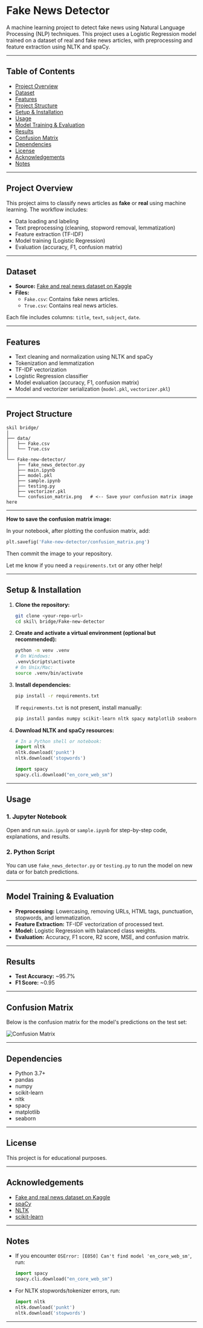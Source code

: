 # Fake News Detector

A machine learning project to detect fake news using Natural Language Processing (NLP) techniques. This project uses a Logistic Regression model trained on a dataset of real and fake news articles, with preprocessing and feature extraction using NLTK and spaCy.

---

## Table of Contents

- [Project Overview](#project-overview)
- [Dataset](#dataset)
- [Features](#features)
- [Project Structure](#project-structure)
- [Setup & Installation](#setup--installation)
- [Usage](#usage)
- [Model Training & Evaluation](#model-training--evaluation)
- [Results](#results)
- [Confusion Matrix](#confusion-matrix)
- [Dependencies](#dependencies)
- [License](#license)
- [Acknowledgements](#acknowledgements)
- [Notes](#notes)

---

## Project Overview

This project aims to classify news articles as **fake** or **real** using machine learning. The workflow includes:

- Data loading and labeling
- Text preprocessing (cleaning, stopword removal, lemmatization)
- Feature extraction (TF-IDF)
- Model training (Logistic Regression)
- Evaluation (accuracy, F1, confusion matrix)

---

## Dataset

- **Source:** [Fake and real news dataset on Kaggle](https://www.kaggle.com/datasets/clmentbisaillon/fake-and-real-news-dataset)
- **Files:**
  - `Fake.csv`: Contains fake news articles.
  - `True.csv`: Contains real news articles.

Each file includes columns: `title`, `text`, `subject`, `date`.

---

## Features

- Text cleaning and normalization using NLTK and spaCy
- Tokenization and lemmatization
- TF-IDF vectorization
- Logistic Regression classifier
- Model evaluation (accuracy, F1, confusion matrix)
- Model and vectorizer serialization (`model.pkl`, `vectorizer.pkl`)

---

## Project Structure

```
skil bridge/
│
├── data/
│   ├── Fake.csv
│   └── True.csv
│
└── Fake-new-detector/
    ├── fake_news_detector.py
    ├── main.ipynb
    ├── model.pkl
    ├── sample.ipynb
    ├── testing.py
    ├── vectorizer.pkl
    └── confusion_matrix.png   # <-- Save your confusion matrix image here
```

---

**How to save the confusion matrix image:**

In your notebook, after plotting the confusion matrix, add:

```python
plt.savefig('Fake-new-detector/confusion_matrix.png')
```

Then commit the image to your repository.

Let me know if you need a `requirements.txt` or any other help!

---

## Setup & Installation

1. **Clone the repository:**

   ```bash
   git clone <your-repo-url>
   cd skil\ bridge/Fake-new-detector
   ```

2. **Create and activate a virtual environment (optional but recommended):**

   ```bash
   python -m venv .venv
   # On Windows:
   .venv\Scripts\activate
   # On Unix/Mac:
   source .venv/bin/activate
   ```

3. **Install dependencies:**

   ```bash
   pip install -r requirements.txt
   ```

   If `requirements.txt` is not present, install manually:

   ```bash
   pip install pandas numpy scikit-learn nltk spacy matplotlib seaborn
   ```

4. **Download NLTK and spaCy resources:**

   ```python
   # In a Python shell or notebook:
   import nltk
   nltk.download('punkt')
   nltk.download('stopwords')

   import spacy
   spacy.cli.download("en_core_web_sm")
   ```

---

## Usage

### 1. **Jupyter Notebook**

Open and run `main.ipynb` or `sample.ipynb` for step-by-step code, explanations, and results.

### 2. **Python Script**

You can use `fake_news_detector.py` or `testing.py` to run the model on new data or for batch predictions.

---

## Model Training & Evaluation

- **Preprocessing:** Lowercasing, removing URLs, HTML tags, punctuation, stopwords, and lemmatization.
- **Feature Extraction:** TF-IDF vectorization of processed text.
- **Model:** Logistic Regression with balanced class weights.
- **Evaluation:** Accuracy, F1 score, R2 score, MSE, and confusion matrix.

---

## Results

- **Test Accuracy:** ~95.7%
- **F1 Score:** ~0.95

---

## Confusion Matrix

Below is the confusion matrix for the model's predictions on the test set:

![Confusion Matrix](confusion_matrix.png)

---

## Dependencies

- Python 3.7+
- pandas
- numpy
- scikit-learn
- nltk
- spacy
- matplotlib
- seaborn

---

## License

This project is for educational purposes.

---

## Acknowledgements

- [Fake and real news dataset on Kaggle](https://www.kaggle.com/datasets/clmentbisaillon/fake-and-real-news-dataset)
- [spaCy](https://spacy.io/)
- [NLTK](https://www.nltk.org/)
- [scikit-learn](https://scikit-learn.org/)

---

## Notes

- If you encounter `OSError: [E050] Can't find model 'en_core_web_sm'`, run:
  ```python
  import spacy
  spacy.cli.download("en_core_web_sm")
  ```
- For NLTK stopwords/tokenizer errors, run:
  ```python
  import nltk
  nltk.download('punkt')
  nltk.download('stopwords')
  ```

---
